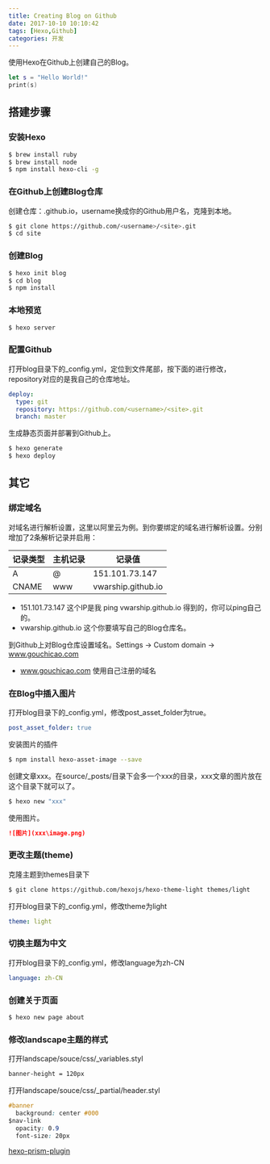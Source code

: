 ```yaml
---
title: Creating Blog on Github
date: 2017-10-10 10:10:42
tags: [Hexo,Github]
categories: 开发
---
```

使用Hexo在Github上创建自己的Blog。

```swift
let s = "Hello World!"
print(s)
```

## 搭建步骤

### 安装Hexo

``` bash
$ brew install ruby
$ brew install node
$ npm install hexo-cli -g
```

### 在Github上创建Blog仓库

创建仓库：<username>.github.io，username换成你的Github用户名，克隆到本地。

``` bash
$ git clone https://github.com/<username>/<site>.git
$ cd site
```

### 创建Blog

``` bash
$ hexo init blog
$ cd blog
$ npm install
```

### 本地预览
``` bash
$ hexo server
```

### 配置Github

打开blog目录下的_config.yml，定位到文件尾部，按下面的进行修改，repository对应的是我自己的仓库地址。

``` yml
deploy:
  type: git
  repository: https://github.com/<username>/<site>.git
  branch: master
```

生成静态页面并部署到Github上。

``` bash
$ hexo generate
$ hexo deploy
```

## 其它

### 绑定域名

对域名进行解析设置，这里以阿里云为例。到你要绑定的域名进行解析设置。分别增加了2条解析记录并启用：

记录类型|主机记录|记录值
-|-|-
A | @ | 151.101.73.147
CNAME | www | vwarship.github.io

* 151.101.73.147 这个IP是我 ping vwarship.github.io 得到的，你可以ping自己的。
* vwarship.github.io 这个你要填写自己的Blog仓库名。

到Github上对Blog仓库设置域名。Settings -> Custom domain -> www.gouchicao.com
* www.gouchicao.com 使用自己注册的域名

### 在Blog中插入图片

打开blog目录下的_config.yml，修改post_asset_folder为true。

``` yml
post_asset_folder: true
```

安装图片的插件

``` bash
$ npm install hexo-asset-image --save
```

创建文章xxx。在source/_posts/目录下会多一个xxx的目录，xxx文章的图片放在这个目录下就可以了。

``` bash
$ hexo new "xxx"
```

使用图片。

``` md
![图片](xxx\image.png)
```

### 更改主题(theme)

克隆主题到themes目录下

``` bash
$ git clone https://github.com/hexojs/hexo-theme-light themes/light
```

打开blog目录下的_config.yml，修改theme为light

``` yml
theme: light
```

### 切换主题为中文

打开blog目录下的_config.yml，修改language为zh-CN
``` yml
language: zh-CN
```

### 创建关于页面

``` bash
$ hexo new page about
```

### 修改landscape主题的样式

打开landscape/souce/css/_variables.styl

```css
banner-height = 120px
```

打开landscape/souce/css/_partial/header.styl

```css
#banner
  background: center #000
$nav-link
  opacity: 0.9
  font-size: 20px
```

[hexo-prism-plugin](https://github.com/ele828/hexo-prism-plugin)
